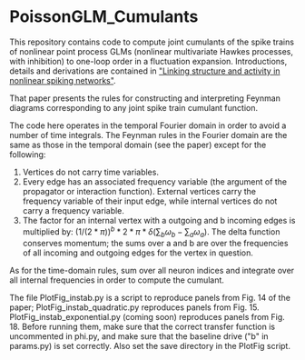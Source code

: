 # PoissonGLM_Cumulants

This repository contains code to compute joint cumulants of the spike trains of nonlinear point process GLMs (nonlinear multivariate Hawkes processes, with inhibition) to one-loop order in a fluctuation expansion. Introductions, details and derivations are contained in ["Linking structure and activity in nonlinear spiking networks"](http://journals.plos.org/ploscompbiol/article?id=10.1371/journal.pcbi.1005583).

That paper presents the rules for constructing and interpreting Feynman diagrams corresponding to any joint spike train cumulant function.

The code here operates in the temporal Fourier domain in order to avoid a number of time integrals. The Feynman rules in the Fourier domain are the same as those in the temporal domain (see the paper) except for the following:
1) Vertices do not carry time variables.
2) Every edge has an associated frequency variable (the argument of the propagator or interaction function). External vertices carry the frequency variable of their input edge, while internal vertices do not carry a frequency variable.
3) The factor for an internal vertex with a outgoing and b incoming edges is multiplied by: $(1/(2*\pi))^b * 2*\pi*\delta(\sum_b \omega_b - \sum_a \omega_a)$. The delta function conserves momentum; the sums over a and b are over the frequencies of all incoming and outgoing edges for the vertex in question. 

As for the time-domain rules, sum over all neuron indices and integrate over all internal frequencies in order to compute the cumulant.

The file PlotFig_instab.py is a script to reproduce panels from Fig. 14 of the paper; PlotFig_instab_quadratic.py reproduces panels from Fig. 15. PlotFig_instab_exponential.py (coming soon) reproduces panels from Fig. 18. Before running them, make sure that the correct transfer function is uncommented in phi.py, and make sure that the baseline drive ("b" in params.py) is set correctly. Also set the save directory in the PlotFig script. 
